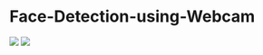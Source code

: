 # Face-Detection-using-Webcam

![](https://www.code-inspector.com/project/26152/score/svg)  ![](https://www.code-inspector.com/project/26152/status/svg)
